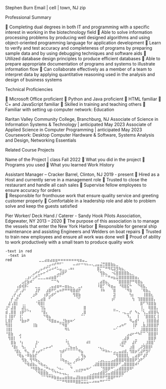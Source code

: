 Stephen Burn
Email | cell | town, NJ zip 

Professional Summary

	Completing dual degrees in both IT and programming with a specific interest in working in the biotechnology field
	Able to solve information processing problems by producing well designed algorithms and using object-oriented programming language for application development
	Learn to verify and test accuracy and completeness of programs by preparing sample data and by using debugging techniques and software aids
	Utilized database design principles to produce efficient databases
	Able to prepare appropriate documentation of programs and systems to illustrate information flow
	Can collaborate effectively as a member of a team to interpret data by applying quantitative reasoning used in the analysis and design of business systems

Technical Proficiencies

	Microsoft Office proficient
	Python and Java proficient
	HTML familiar 
	C+ and JavaScript familiar
	Skilled in training and teaching others
	Familiar with setting up computer network: 
Education

Raritan Valley Community College, Branchburg, NJ 
Associate of Science in Information Systems & Technology | anticipated May 2023
Associate of Applied Science in Computer Programming | anticipated May 2023
Coursework: 
Desktop Computer Hardware & Software, Systems Analysis and Design, Networking Essentials

Related Course Projects

Name of the Project | class 					                                         	                                 Fall   2022
	What you did in the project
	Programs you used
	What you learned
Work History

Assistant Manager – Cracker Barrel,  Clinton, NJ 					                            2019 - present
	Hired as a Host and currently serve in a management role
	Trusted to close the restaurant and handle all cash sales
	Supervise fellow employees to ensure accuracy for orders  
	Responsible for fronthouse work that ensure quality service and greeting customer properly 
	Comfortable in a leadership role and able to problem solve and keep the guests satisfied

Pier Worker/ Deck Hand / Caterer - Sandy Hook Pilots Association, Edgewater, NY 			2013 – 2020
	The purpose of this association is to manage the vessels that enter the New York Harbor
	Responsible for general ship maintenance and assisting Engineers and Welders on boat repairs
	Trusted to train new employees and ensure all work was done well
	Proud of ability to work productively with a small team to produce quality work 
```dif
-text in red
⠀-text in red⠀⠀⠀⠀⠀⠀⠀⠀⠀⠀⣀⣀⣴⣶⣴⣶⣶⠶⠶⠶⠶⠶⠶⠶⢶⣶⣤⣀⠀⠀⠀⠀⠀⠀⠀⠀⠀⠀⠀⠀⠀⠀⠀⠀⠀⠀⠀⠀
⠀⠀⠀⠀⠀⠀⠀⠀⠀⠀⠀⠀⠀⠀⠀⢀⣠⠴⠞⠛⠋⠁⠀⠀⠀⠤⠴⠖⠒⠲⠦⠤⢄⣠⣤⣬⣛⣿⣿⣷⣦⣀⠀⠀⠀⠀⠀⠀⠀⠀⠀⠀⠀⠀⠀⠀⠀
⠀⠀⠀⠀⠀⠀⠀⠀⠀⠀⠀⠀⢀⡤⠞⢋⣡⠴⠚⠥⣤⣀⣀⠠⠶⠆⠀⠀⠀⠀⠀⠀⠀⠀⣿⡍⠉⠛⠻⢯⣽⣻⢷⣦⡀⠀⠀⠀⠀⠀⠀⠀⠀⠀⠀⠀⠀
⠀⠀⠀⠀⠀⠀⠀⠀⠀⠀⣠⠞⣋⡤⠖⠉⠀⠀⠀⣠⣼⡿⠋⠀⠀⠀⠀⠀⠀⠀⠀⠀⠀⠀⠈⢻⣷⣄⠀⠐⢮⣿⣿⣿⣿⣷⣄⡀⠀⠀⠀⠀⠀⠀⠀⠀⠀
⠀⠀⠀⠀⠀⠀⠀⢀⣰⠎⣡⠞⣉⣀⣀⣤⣴⣶⣿⠋⠁⠀⠀⠀⠀⠀⠀⠀⠀⠀⠀⠀⠀⠀⠀⠈⠁⠉⠛⠶⣦⣭⣿⣿⣿⣿⣿⣿⣶⡄⠀⠀⠀⠀⠀⠀⠀
⠀⠀⠀⠀⠀⠀⣠⣞⣷⠾⠁⠀⠀⠀⠀⠀⠀⠉⠉⠳⠀⠀⠀⠀⠀⠀⠀⠀⠀⠀⠀⠀⠀⠀⢀⣴⣿⣦⡀⠀⠀⠈⣿⣿⣿⣿⡟⠛⢿⣿⣦⠀⠀⠀⠀⠀⠀
⠀⠀⠀⠀⢠⣾⢾⡿⠅⠀⠀⣀⣀⠀⠀⠀⢀⣤⣴⣶⠶⠤⣶⣦⣄⡀⠀⣀⡄⠀⠀⠀⠀⠀⠸⣿⡋⠈⠻⣶⣤⠀⠘⢿⣿⣯⠓⠀⠀⠙⢿⣧⡀⠀⠀⠀⠀
⠀⠀⠀⢀⡞⢁⡼⠃⠀⠀⠀⣸⡟⠀⠀⣰⣿⠟⢋⣤⠶⠟⠛⠛⢿⣿⣾⡟⠀⠀⠀⠀⠀⠀⠀⠸⠷⠀⠀⠈⣿⠀⠀⠀⠈⠻⣷⠀⠀⠀⠈⢿⣷⣄⠀⠀⠀
⠀⠀⢀⡞⢠⡞⠀⠀⠀⠀⣰⠟⠀⠀⢰⡿⣡⡾⠋⠀⠀⠀⠀⠀⠀⢻⣿⣷⠀⠀⠀⠀⠀⠀⠀⠀⠀⠀⠀⠀⣽⠀⠀⠀⠀⠀⢳⡆⠀⠀⠀⢸⣿⣿⣆⠀⠀
⠀⠀⡞⢠⡟⠀⠀⠀⠀⠈⠀⠀⣀⣴⣿⠀⠋⠀⠀⠀⠀⠀⠀⠀⠀⠀⠈⠋⠀⠀⠀⠀⠀⠀⠀⠀⠀⠀⠀⢰⠏⠀⠀⠀⠀⠀⠀⢳⠀⢹⣿⣿⣿⣿⣿⡄⠀
⠀⣼⢡⣿⡇⠀⢀⡀⠀⠀⠀⠈⢿⣿⡇⠀⠀⠀⠀⠀⠀⠀⠀⠀⠀⠀⠀⠀⠀⠀⠀⠀⠀⠀⠀⠀⠀⠀⠀⠀⠀⠀⠀⠀⠀⠀⠀⠀⠀⠀⣿⠋⠹⣿⣿⣷⠀
⣸⠃⣼⣿⠀⠀⣼⣇⡀⠀⠀⠀⠀⢹⣧⠀⠀⠀⠀⠀⠀⠀⠀⠀⠀⠀⠀⠀⠀⣿⠀⠀⠀⠀⠀⠀⠀⠀⠀⠀⣀⠀⠀⠀⠀⠀⠀⠀⠀⠀⢸⡀⠀⢿⣿⣿⡄
⣾⢀⣿⣿⠀⢰⡿⠋⠉⠃⠀⠀⠀⠘⣿⡄⠀⠀⠀⠀⠀⠀⠀⠀⠀⠀⠀⠀⢀⣿⠀⠀⠀⠀⠀⠀⠀⠀⠀⠀⠉⠉⠂⠠⣄⣀⡞⠀⠳⣄⠈⢣⣀⣾⣿⣿⢧
⡇⢸⣿⠏⠀⢸⡁⠀⠀⠀⠀⠀⠀⠀⠙⢿⣦⠀⠀⠀⠀⠀⠀⠀⠀⠀⠀⠀⠉⠁⠀⠀⠀⠀⠀⠀⠀⠀⠀⠀⠀⠀⠀⠀⠀⠹⡄⠀⠀⡇⠀⠈⣿⣿⣿⣏⢸
⣇⣿⡏⠀⠀⠘⣷⡶⠟⠀⠀⠀⠀⠀⠀⠈⠻⣿⣶⣤⣀⣘⣷⣶⠶⠊⠀⠀⠀⠀⠀⠀⠀⠀⠀⠀⠀⠀⠀⠀⠀⠀⠀⠀⠀⠀⠻⣤⣾⠃⠀⡀⢸⣿⣿⣿⣾
⢻⣿⡇⠀⠀⠀⠀⠀⠀⠀⢸⣷⠀⠀⠀⠀⠀⠀⠀⠀⠉⠻⣿⠁⠀⠀⠀⠀⠀⠀⠀⠀⠀⠀⠀⠀⠀⠀⠀⠀⠀⢀⣠⠶⠋⠀⠀⢸⡟⠀⢀⣷⣸⣿⣿⣿⡟
⢸⣿⡇⠀⠀⠀⠀⠀⠀⠀⠀⠀⠀⠀⠀⠀⠀⠀⠀⠀⠀⠀⠻⠧⠀⠀⠀⠀⠀⠀⠀⠀⠀⠀⠀⠀⠀⠀⠀⠀⠒⠁⠀⠀⠀⠀⠀⠈⠀⠀⣸⣿⣿⣿⣿⣿⡇
⠘⣿⣷⠀⠀⣠⠀⠀⠀⠀⠀⠀⠀⠀⠀⠀⠀⠀⠀⠀⠀⠀⠀⠀⠀⠀⠀⠀⠀⠀⠀⠀⠀⠀⠀⠀⠀⠀⠀⠀⠀⠀⠀⠀⠀⣠⣴⠖⠚⠳⠏⠉⠈⣿⣿⣿⠇
⠀⢻⣿⡇⠀⠘⠀⠀⠀⠀⠀⠀⠀⠀⠀⠀⠀⠀⠀⠀⠀⠀⢀⠀⠀⠀⠀⠀⠀⠀⠀⠀⠀⠀⠀⠀⠀⠀⠀⠀⠀⠀⠀⢀⣼⡿⠀⠀⣀⠀⠀⠀⠀⣿⣿⡿⠀
⠀⠀⣿⣷⠀⠘⡆⠀⠀⠀⠀⣸⠂⠀⠀⠀⠀⠀⠀⠀⠀⠀⠘⣇⠀⠀⠀⠀⠀⠀⠾⠇⠀⠀⠀⠀⠀⠀⠀⠀⠀⠀⢀⣾⡟⠀⠀⣼⠏⠀⠀⡀⣸⣿⣿⠁⠀
⠀⠀⠘⣿⡆⠀⢳⡄⠀⠀⢀⠇⠀⠀⣀⡤⠴⠃⠀⠀⠀⠀⢀⣘⣦⣤⣆⠀⠀⠀⠀⠀⠀⠀⠠⣄⡀⠀⠀⠀⠀⠀⠈⠛⠀⠀⣰⣿⠀⢀⡼⣻⣿⣿⠇⠀⠀
⠀⠀⠀⠘⣿⣆⠀⠻⣄⠀⡾⢠⡴⠋⠁⠀⠀⠀⠀⠀⢲⡾⠋⠉⠉⠉⠉⠻⣦⠀⠀⠀⠀⠀⠀⠈⠛⠷⠦⠄⣠⣀⣤⣴⣾⡀⢻⣿⡶⢋⣼⠟⣻⠏⠀⠀⠀
⠀⠀⠀⠀⠘⢿⣦⠐⠿⣷⣷⡏⠀⠀⠀⠀⠀⠀⠀⠀⢸⠀⠀⠀⠀⠀⠀⡀⢻⣦⠀⠀⠀⠀⠀⠀⠀⠀⠀⠀⠉⢻⣿⣿⣿⣇⠀⣀⣴⡿⠋⣼⠏⠀⠀⠀⠀
⠀⠀⠀⠀⠀⠀⢻⣷⡀⢻⠻⢷⣄⠀⠀⠀⠀⠀⠀⠀⠸⢷⣤⡀⠀⢀⡾⠗⠟⠁⠀⠀⠀⠀⢀⣠⣄⣀⣀⣠⣴⣿⣿⣿⢿⣿⣿⣿⠟⣱⠟⠁⠀⠀⠀⠀⠀
⠀⠀⠀⠀⠀⠀⠀⠙⢿⣾⣷⣄⠙⢷⣤⡀⠀⠀⠀⠀⠀⠀⠉⠻⡃⠉⠀⠀⠀⠀⠀⠀⢀⣼⣿⣿⣿⣿⣿⣿⣿⡿⠋⣠⣿⣿⣿⣿⠾⠃⠀⠀⠀⠀⠀⠀⠀
⠀⠀⠀⠀⠀⠀⠀⠀⠀⠘⠻⣿⣷⣤⣈⠛⠦⣤⡀⠑⠦⠄⠀⠀⠙⠀⣀⣠⣤⣤⠶⠊⠀⠀⠀⠈⣻⣿⡿⠛⢁⣠⣾⣿⣿⣿⠿⠃⠀⠀⠀⠀⠀⠀⠀⠀⠀
⠀⠀⠀⠀⠀⠀⠀⠀⠀⠀⠀⠈⠻⣿⣿⣷⣀⡈⠙⠓⠦⢤⣄⡀⠀⠈⠉⠉⠁⠀⠀⢀⣠⣤⣴⣾⣿⣫⣤⣾⣿⣿⣿⣿⠋⠁⠀⠀⠀⠀⠀⠀⠀⠀⠀⠀⠀
⠀⠀⠀⠀⠀⠀⠀⠀⠀⠀⠀⠀⠀⠈⠉⠙⠛⠿⣷⣶⣤⣤⣶⣷⣶⣤⣼⣷⣶⣶⣾⣿⣿⠿⠿⠿⠟⢛⣿⣿⠟⠛⠋⠁⠀⠀⠀⠀⠀⠀⠀⠀⠀⠀⠀⠀⠀
⠀⠀⠀⠀⠀⠀⠀⠀⠀⠀⠀⠀⠀⠀⠀⠀⠀⠀⠀⠉⠉⠛⠻⠿⠿⠿⣿⣿⣭⣭⣥⠤⠴⠶⠶⠛⠋⠉⠉⠀⠀⠀⠀⠀⠀⠀⠀⠀⠀⠀⠀⠀⠀⠀⠀⠀
```

